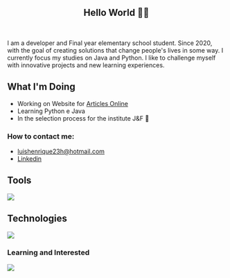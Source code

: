 <h2 align="center">Hello World 👨‍💻</h2>
</br>

  I am a developer and Final year elementary school student. Since 2020, with the goal of creating solutions that change people's lives in some way. I currently focus my studies on Java and Python.
I like to challenge myself with innovative projects and new learning experiences.

## What I'm Doing

- Working on Website for [Articles Online](https://artigo-livre.onrender.com/)
- Learning Python e Java
- In the selection process for the institute J&F 🎉
<h3>How to contact me: </h3>

-  luishenrique23h@hotmail.com
-  <a href="https://www.linkedin.com/in/luismede/">Linkedin</a>

## Tools

<a href="https://github.com/luismede"><img src="https://skillicons.dev/icons?i=arduino,postman,git,docker,linux,gitlab,github,vscode,idea"></a>

## Technologies

<a href="https://github.com/luismede"><img src="https://skillicons.dev/icons?i=js,html,css,python,java"></a>

### Learning and Interested
<p align="left"> <a href="https://github.com/luismede"><img src="https://skillicons.dev/icons?i=java,cs,unity"></a>


